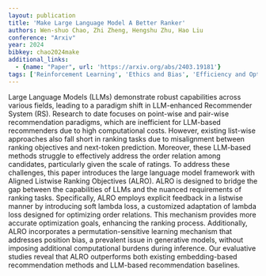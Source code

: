 ```yaml
---
layout: publication
title: 'Make Large Language Model A Better Ranker'
authors: Wen-shuo Chao, Zhi Zheng, Hengshu Zhu, Hao Liu
conference: "Arxiv"
year: 2024
bibkey: chao2024make
additional_links:
  - {name: "Paper", url: 'https://arxiv.org/abs/2403.19181'}
tags: ['Reinforcement Learning', 'Ethics and Bias', 'Efficiency and Optimization', 'Tools']
---
```

Large Language Models (LLMs) demonstrate robust capabilities across various
fields, leading to a paradigm shift in LLM-enhanced Recommender System (RS).
Research to date focuses on point-wise and pair-wise recommendation paradigms,
which are inefficient for LLM-based recommenders due to high computational
costs. However, existing list-wise approaches also fall short in ranking tasks
due to misalignment between ranking objectives and next-token prediction.
Moreover, these LLM-based methods struggle to effectively address the order
relation among candidates, particularly given the scale of ratings. To address
these challenges, this paper introduces the large language model framework with
Aligned Listwise Ranking Objectives (ALRO). ALRO is designed to bridge the gap
between the capabilities of LLMs and the nuanced requirements of ranking tasks.
Specifically, ALRO employs explicit feedback in a listwise manner by
introducing soft lambda loss, a customized adaptation of lambda loss designed
for optimizing order relations. This mechanism provides more accurate
optimization goals, enhancing the ranking process. Additionally, ALRO
incorporates a permutation-sensitive learning mechanism that addresses position
bias, a prevalent issue in generative models, without imposing additional
computational burdens during inference. Our evaluative studies reveal that ALRO
outperforms both existing embedding-based recommendation methods and LLM-based
recommendation baselines.
